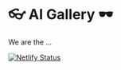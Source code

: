 # 👓 AI Gallery 🕶

We are the ...


[![Netlify Status](https://api.netlify.com/api/v1/badges/a0890490-11fb-491d-9c5e-d7d541b8e22d/deploy-status)](https://app.netlify.com/sites/starlit-salmiakki-352a13/deploys)